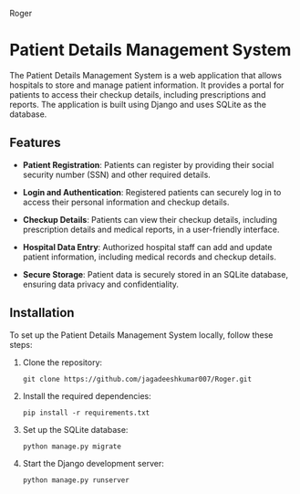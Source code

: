 Roger

# Patient Details Management System

The Patient Details Management System is a web application that allows hospitals to store and manage patient information. It provides a portal for patients to access their checkup details, including prescriptions and reports. The application is built using Django and uses SQLite as the database.

## Features

- **Patient Registration**: Patients can register by providing their social security number (SSN) and other required details.

- **Login and Authentication**: Registered patients can securely log in to access their personal information and checkup details.

- **Checkup Details**: Patients can view their checkup details, including prescription details and medical reports, in a user-friendly interface.

- **Hospital Data Entry**: Authorized hospital staff can add and update patient information, including medical records and checkup details.

- **Secure Storage**: Patient data is securely stored in an SQLite database, ensuring data privacy and confidentiality.

## Installation

To set up the Patient Details Management System locally, follow these steps:

1. Clone the repository:

   ```shell
   git clone https://github.com/jagadeeshkumar007/Roger.git
2. Install the required dependencies:
   ```shell
   pip install -r requirements.txt
3. Set up the SQLite database:
   ```shell
   python manage.py migrate
4. Start the Django development server:
   ```shell
   python manage.py runserver

 


